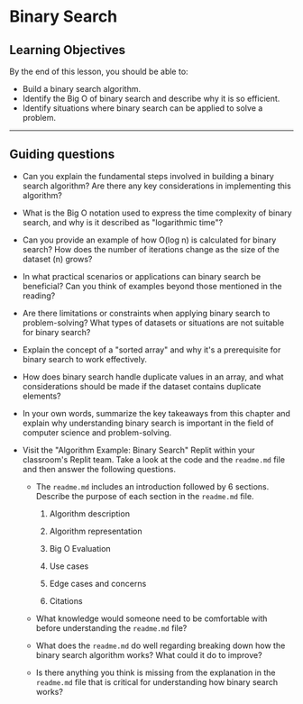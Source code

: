 # Binary Search

## Learning Objectives

By the end of this lesson, you should be able to:

- Build a binary search algorithm.
- Identify the Big O of binary search and describe why it is so efficient.
- Identify situations where binary search can be applied to solve a problem.

---

## Guiding questions

- Can you explain the fundamental steps involved in building a binary search algorithm? Are there any key considerations in implementing this algorithm?

- What is the Big O notation used to express the time complexity of binary search, and why is it described as "logarithmic time"?

- Can you provide an example of how O(log n) is calculated for binary search? How does the number of iterations change as the size of the dataset (n) grows?

- In what practical scenarios or applications can binary search be beneficial? Can you think of examples beyond those mentioned in the reading?

- Are there limitations or constraints when applying binary search to problem-solving? What types of datasets or situations are not suitable for binary search?

- Explain the concept of a "sorted array" and why it's a prerequisite for binary search to work effectively.

- How does binary search handle duplicate values in an array, and what considerations should be made if the dataset contains duplicate elements?

- In your own words, summarize the key takeaways from this chapter and explain why understanding binary search is important in the field of computer science and problem-solving.

- Visit the "Algorithm Example: Binary Search" Replit within your classroom's Replit team. Take a look at the code and the `readme.md` file and then answer the following questions.

  - The `readme.md` includes an introduction followed by 6 sections. Describe the purpose of each section in the `readme.md` file.

    1. Algorithm description

    1. Algorithm representation

    1. Big O Evaluation

    1. Use cases

    1. Edge cases and concerns

    1. Citations

  - What knowledge would someone need to be comfortable with before understanding the `readme.md` file?

  - What does the `readme.md` do well regarding breaking down how the binary search algorithm works? What could it do to improve?

  - Is there anything you think is missing from the explanation in the `readme.md` file that is critical for understanding how binary search works?
